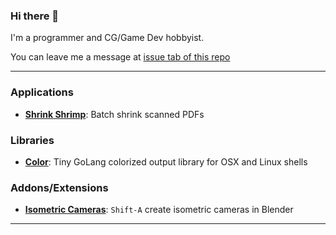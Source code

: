 ### Hi there 👋

I'm a programmer and CG/Game Dev hobbyist.

You can leave me a message at [issue tab of this repo](https://github.com/sudo-bcli/sudo-bcli/issues)

----

### Applications

* [**Shrink Shrimp**](https://github.com/sudo-bcli/shrink-shrimp): Batch shrink scanned PDFs

### Libraries

* [**Color**](https://github.com/sudo-bcli/color):  Tiny GoLang colorized output library for OSX and Linux shells


### Addons/Extensions

* [**Isometric Cameras**](https://github.com/sudo-bcli/isometric-cameras): `Shift-A` create isometric cameras in Blender

----
